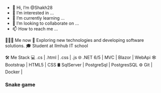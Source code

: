 - 👋 Hi, I’m @Shakh28
- 👀 I’m interested in ...
- 🌱 I’m currently learning ...
- 💞️ I’m looking to collaborate on ...
- 📫 How to reach me ...
 
 
 👨🏻‍💻 Me now
🤔   Exploring new technologies and developing software solutions.
🎓   Student at Ilmhub IT school


🛠 Me Stack
💻   .cs | .html | .css | .js
🌐   .NET 6/5 | MVC | Blazor | WebApi
🕸   Bootstrap | HTML5 | CSS
🛢   SqlServer | PostgreSql | PostgresSQL
⚙️   Git | Docker |


### Snake game
